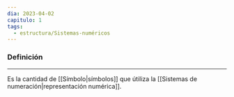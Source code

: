 ```yaml
---
dia: 2023-04-02
capitulo: 1
tags:
  - estructura/Sistemas-numéricos
---
```

### Definición
---
Es la cantidad de [[Símbolo|símbolos]] que útiliza la [[Sistemas de numeración|representación numérica]].